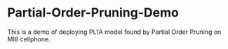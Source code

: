 # Partial-Order-Pruning-Demo
This is a demo of deploying PL1A model found by Partial Order Pruning on MI8 cellphone.
